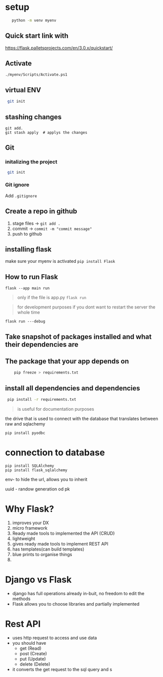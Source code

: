 # setup

```bash
   python -m venv myenv
```
## Quick start link with
https://flask.palletsprojects.com/en/3.0.x/quickstart/
## Activate
```
./myenv/Scripts/Activate.ps1
```
## virtual ENV
```sh
 git init
```

## stashing changes
```
git add.
git stash apply  # applys the changes
```
## Git

### initalizing the project
```sh
 git init
```

### Git ignore
 Add `.gitignore`


## Create a repo in github
1. stage files -> `git add .`
2. commit -> `commit -m "commit message"`
3. push to github

## installing flask
make sure your myenv is activated
```pip install Flask```

## How to run Flask
```flask --app main run```
>only if the file is app.py ```flask run```

> for development purposes 
> if you dont want to restart the server the whole time
```
flask run ---debug
```

## Take snapshot of packages installed and what their dependencies are
## The package that your app depends on
```sh
    pip freeze > requirements.txt
 ```

 ## install all dependencies and dependencies
 ```sh
  pip install -r requirements.txt
```
> is useful for documentation purposes

the drive that is used to connect with the database that translates between raw and sqlachemy
```
pip install pyodbc
```

# connection to database
```
pip install SQLAlchemy
pip install flask_sqlalchemy
```

env- to hide the url, allows you to inherit

uuid - randow generation od pk
# Why Flask?
1. improves your DX
2. micro framework
3. Ready made tools to implemented the API (CRUD)
4. lightweight
5. gives ready made tools to implement REST API
6. has templates(can build templates)
7. blue prints to organise things
8. 

# Django vs Flask
- django has full operations already in-buit, no freedom to edit the methods
- Flask allows you to choose libraries and partially implemented

# Rest API
- uses http request to access and use data
- you should have 
    - get (Read)
    - post (Create)
    - put (Update)
    - delete (Delete)
- it converts the get request to the sql query and s